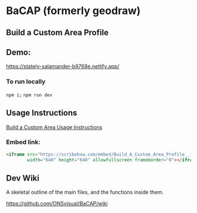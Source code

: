 # BaCAP (formerly geodraw)
## Build a Custom Area Profile



## Demo:
https://stately-salamander-b9768e.netlify.app/

### To run locally
`npm i;`
`npm run dev`


## Usage Instructions
[Build a Custom Area Usage Instructions](https://scribehow.com/shared/Build_A_Custom_Area_Profile__i4sDzHDJQsyS4Dv4rsCj6w)


### Embed link:
```html
<iframe src="https://scribehow.com/embed/Build_A_Custom_Area_Profile__i4sDzHDJQsyS4Dv4rsCj6w" 
        width="640" height="640" allowfullscreen frameborder="0"></iframe>
```

## Dev Wiki
A skeletal outline of the main files, and the functions inside them. 

https://github.com/ONSvisual/BaCAP/wiki
